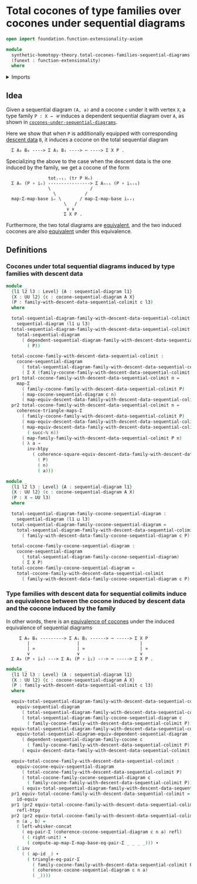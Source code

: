 # Total cocones of type families over cocones under sequential diagrams

```agda
open import foundation.function-extensionality-axiom

module
  synthetic-homotopy-theory.total-cocones-families-sequential-diagrams
  (funext : function-extensionality)
  where
```

<details><summary>Imports</summary>

```agda
open import elementary-number-theory.natural-numbers

open import foundation.action-on-identifications-functions
open import foundation.dependent-pair-types
open import foundation.equality-dependent-pair-types funext
open import foundation.equivalences funext
open import foundation.functoriality-dependent-pair-types funext
open import foundation.homotopies funext
open import foundation.identity-types funext
open import foundation.universe-levels
open import foundation.whiskering-identifications-concatenation funext

open import synthetic-homotopy-theory.cocones-under-sequential-diagrams funext
open import synthetic-homotopy-theory.equivalences-cocones-under-equivalences-sequential-diagrams funext
open import synthetic-homotopy-theory.equivalences-sequential-diagrams funext
open import synthetic-homotopy-theory.families-descent-data-sequential-colimits funext
open import synthetic-homotopy-theory.sequential-diagrams funext
open import synthetic-homotopy-theory.total-sequential-diagrams funext
```

</details>

## Idea

Given a sequential diagram `(A, a)` and a cocone `c` under it with vertex `X`, a
type family `P : X → 𝒰` induces a dependent sequential diagram over `A`, as
shown in
[`cocones-under-sequential-diagrams`](synthetic-homotopy-theory.cocones-under-sequential-diagrams.md).

Here we show that when `P` is additionally equipped with corresponding
[descent data](synthetic-homotopy-theory.families-descent-data-sequential-colimits.md)
`B`, it induces a cocone on the total sequential diagram

```text
  Σ A₀ B₀ ----> Σ A₁ B₁ ----> ⋯ ----> Σ X P .
```

Specializing the above to the case when the descent data is the one induced by
the family, we get a cocone of the form

```text
                tot₍₊₁₎ (tr P Hₙ)
  Σ Aₙ (P ∘ iₙ) ----------------> Σ Aₙ₊₁ (P ∘ iₙ₊₁)
                \               /
                  \           /
  map-Σ-map-base iₙ \       / map-Σ-map-base iₙ₊₁
                      \   /
                       ∨ ∨
                      Σ X P .
```

Furthermore, the two total diagrams are
[equivalent](synthetic-homotopy-theory.equivalences-sequential-diagrams.md), and
the two induced cocones are also
[equivalent](synthetic-homotopy-theory.equivalences-cocones-under-equivalences-sequential-diagrams.md)
under this equivalence.

## Definitions

### Cocones under total sequential diagrams induced by type families with descent data

```agda
module _
  {l1 l2 l3 : Level} {A : sequential-diagram l1}
  {X : UU l2} {c : cocone-sequential-diagram A X}
  (P : family-with-descent-data-sequential-colimit c l3)
  where

  total-sequential-diagram-family-with-descent-data-sequential-colimit :
    sequential-diagram (l1 ⊔ l3)
  total-sequential-diagram-family-with-descent-data-sequential-colimit =
    total-sequential-diagram
      ( dependent-sequential-diagram-family-with-descent-data-sequential-colimit
        ( P))

  total-cocone-family-with-descent-data-sequential-colimit :
    cocone-sequential-diagram
      ( total-sequential-diagram-family-with-descent-data-sequential-colimit)
      ( Σ X (family-cocone-family-with-descent-data-sequential-colimit P))
  pr1 total-cocone-family-with-descent-data-sequential-colimit n =
    map-Σ
      ( family-cocone-family-with-descent-data-sequential-colimit P)
      ( map-cocone-sequential-diagram c n)
      ( map-equiv-descent-data-family-with-descent-data-sequential-colimit P n)
  pr2 total-cocone-family-with-descent-data-sequential-colimit n =
    coherence-triangle-maps-Σ
      ( family-cocone-family-with-descent-data-sequential-colimit P)
      ( map-equiv-descent-data-family-with-descent-data-sequential-colimit P n)
      ( map-equiv-descent-data-family-with-descent-data-sequential-colimit P
        ( succ-ℕ n))
      ( map-family-family-with-descent-data-sequential-colimit P n)
      ( λ a →
        inv-htpy
          ( coherence-square-equiv-descent-data-family-with-descent-data-sequential-colimit
            ( P)
            ( n)
            ( a)))

module _
  {l1 l2 l3 : Level} {A : sequential-diagram l1}
  {X : UU l2} (c : cocone-sequential-diagram A X)
  (P : X → UU l3)
  where

  total-sequential-diagram-family-cocone-sequential-diagram :
    sequential-diagram (l1 ⊔ l3)
  total-sequential-diagram-family-cocone-sequential-diagram =
    total-sequential-diagram-family-with-descent-data-sequential-colimit
      ( family-with-descent-data-family-cocone-sequential-diagram c P)

  total-cocone-family-cocone-sequential-diagram :
    cocone-sequential-diagram
      ( total-sequential-diagram-family-cocone-sequential-diagram)
      ( Σ X P)
  total-cocone-family-cocone-sequential-diagram =
    total-cocone-family-with-descent-data-sequential-colimit
      ( family-with-descent-data-family-cocone-sequential-diagram c P)
```

### Type families with descent data for sequential colimits induce an equivalence between the cocone induced by descent data and the cocone induced by the family

In other words, there is an
[equivalence of cocones](synthetic-homotopy-theory.equivalences-cocones-under-equivalences-sequential-diagrams.md)
under the induced equivalence of sequential diagrams

```text
     Σ A₀ B₀ ---------> Σ A₁ B₁ ------> ⋯ -----> Σ X P
        |                  |                       |
        | ≃                | ≃                     | ≃
        ∨                  ∨                       ∨
  Σ A₀ (P ∘ i₀) ---> Σ A₁ (P ∘ i₁) ---> ⋯ -----> Σ X P .
```

```agda
module _
  {l1 l2 l3 : Level} {A : sequential-diagram l1}
  {X : UU l2} {c : cocone-sequential-diagram A X}
  (P : family-with-descent-data-sequential-colimit c l3)
  where

  equiv-total-sequential-diagram-family-with-descent-data-sequential-colimit :
    equiv-sequential-diagram
      ( total-sequential-diagram-family-with-descent-data-sequential-colimit P)
      ( total-sequential-diagram-family-cocone-sequential-diagram c
        ( family-cocone-family-with-descent-data-sequential-colimit P))
  equiv-total-sequential-diagram-family-with-descent-data-sequential-colimit =
    equiv-total-sequential-diagram-equiv-dependent-sequential-diagram _
      ( dependent-sequential-diagram-family-cocone c
        ( family-cocone-family-with-descent-data-sequential-colimit P))
      ( equiv-descent-data-family-with-descent-data-sequential-colimit P)

  equiv-total-cocone-family-with-descent-data-sequential-colimit :
    equiv-cocone-equiv-sequential-diagram
      ( total-cocone-family-with-descent-data-sequential-colimit P)
      ( total-cocone-family-cocone-sequential-diagram c
        ( family-cocone-family-with-descent-data-sequential-colimit P))
      ( equiv-total-sequential-diagram-family-with-descent-data-sequential-colimit)
  pr1 equiv-total-cocone-family-with-descent-data-sequential-colimit =
    id-equiv
  pr1 (pr2 equiv-total-cocone-family-with-descent-data-sequential-colimit) n =
    refl-htpy
  pr2 (pr2 equiv-total-cocone-family-with-descent-data-sequential-colimit)
    n (a , b) =
    ( left-whisker-concat
      ( eq-pair-Σ (coherence-cocone-sequential-diagram c n a) refl)
      ( ( right-unit) ∙
        ( compute-ap-map-Σ-map-base-eq-pair-Σ _ _ _ _))) ∙
    ( inv
      ( ( ap-id _) ∙
        ( triangle-eq-pair-Σ
          ( family-cocone-family-with-descent-data-sequential-colimit P)
          ( coherence-cocone-sequential-diagram c n a)
          ( _))))
```
